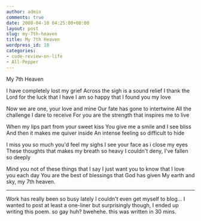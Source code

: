 ```yaml
---
author: admin
comments: true
date: 2008-04-10 04:25:00+00:00
layout: post
slug: my-7th-heaven
title: My 7th Heaven
wordpress_id: 18
categories:
- code-review-on-life
- All-Pepper
---
```


My 7th Heaven

I have completely lost my grief
Across the sigh is a sound relief
I thank the Lord for the luck that I have
I am so happy that I found you my love

Now we are one, your love and mine
Our fate has gone to intertwine
All the challenge I dare to receive
For you are the strength that inspires me to live

When my lips part from your sweet kiss
You give me a smile and I see bliss
And then it makes me quiver inside
An intense feeling so difficult to hide

I miss you so much you'd feel my sighs
I see your face as i close my eyes
These thoughts that makes my breath so heavy
I couldn't deny, I've fallen so deeply

Mind you not of these things that I say
I just want you to know that I love you each day
You are the best of blessings that God has given
My earth and sky, my 7th heaven.

---

Work has really been so busy lately I couldn't even get myself to blog... I wanted to post at least a one-liner but surprisingly though, I ended up writing this poem. so gay huh? bwehehe. this was written in 30 mins.
